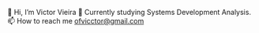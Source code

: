 👋 Hi, I’m Victor Vieira
🌱 Currently studying Systems Development Analysis.
📫 How to reach me ofvicctor@gmail.com
